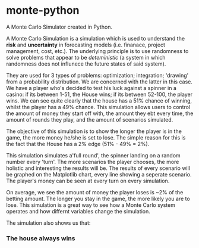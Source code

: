 # monte-python
A Monte Carlo Simulator created in Python. 

A Monte Carlo Simulation is a simulation which is used to understand the **risk** and **uncertainty** in forecasting models (i.e. finanace, project management, cost, etc.). The underlying principle is to use randomness to solve problems that appear to be *deteministic* (a system in which randomness does not influnece the future states of said system). 

They are used for 3 types of problems: optimization; integration; 'drawing' from a probability distribution. We are concerned with the latter in this case. We have a player who's decided to test his luck against a spinner in a casino: if its between 1-51, the House wins; if its between 52-100, the player wins. We can see quite clearly that the house has a 51% chance of winning, whilst the player has a 49% chance. This simulation allows users to control the amount of money they start off with, the amount they ebt every time, the amount of rounds they play, and the amount of scenarios simulated. 

The objective of this simulation is to show the longer the player is in the game, the more money he/she is set to lose. The simple reason for this is the fact that the House has a 2% edge (51% - 49% = 2%). 

This simulation simulates a'full round', the spinner landing on a random number every 'turn'. The more scenarios the player chooses, the more holistic and interesting the results will be. The results of every scenario will be graphed on the Matplotlib chart, every line showing a seperate scenario. The player's money can be seen at every turn on every simulation. 

On average, we see the amount of money the player loses is ~2% of the betting amount. The longer you stay in the game, the more likely you are to lose. This simulation is a great way to see how a Monte Carlo system operates and how differnt variables change the simulation. 

The simulation also shows us that: 
### The house always wins

